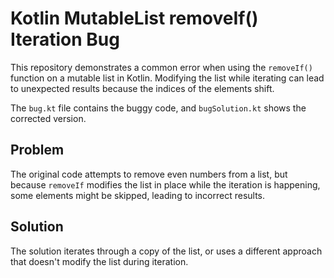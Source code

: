 # Kotlin MutableList removeIf() Iteration Bug
This repository demonstrates a common error when using the `removeIf()` function on a mutable list in Kotlin.  Modifying the list while iterating can lead to unexpected results because the indices of the elements shift.

The `bug.kt` file contains the buggy code, and `bugSolution.kt` shows the corrected version.

## Problem
The original code attempts to remove even numbers from a list, but because `removeIf` modifies the list in place while the iteration is happening, some elements might be skipped, leading to incorrect results.

## Solution
The solution iterates through a copy of the list, or uses a different approach that doesn't modify the list during iteration.